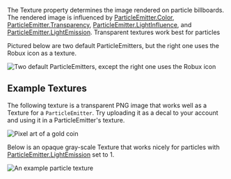 The Texture property determines the image rendered on particle billboards. The rendered image is influenced by [ParticleEmitter.Color](https://developer.roblox.com/api-reference/property/ParticleEmitter/Color), [ParticleEmitter.Transparency](https://developer.roblox.com/api-reference/property/ParticleEmitter/Transparency), [ParticleEmitter.LightInfluence](https://developer.roblox.com/api-reference/property/ParticleEmitter/LightInfluence), and [ParticleEmitter.LightEmission](https://developer.roblox.com/api-reference/property/ParticleEmitter/LightEmission). Transparent textures work best for particles

Pictured below are two default ParticleEmitters, but the right one uses the Robux icon as a texture.

![Two default ParticleEmitters, except the right one uses the Robux icon][1]

## Example Textures

The following texture is a transparent PNG image that works well as a Texture for a `ParticleEmitter`. Try uploading it as a decal to your account and using it in a ParticleEmitter's texture.

![Pixel art of a gold coin][2]

Below is an opaque gray-scale Texture that works nicely for particles with [ParticleEmitter.LightEmission](https://developer.roblox.com/api-reference/property/ParticleEmitter/LightEmission) set to 1.

![An example particle texture][3]

[1]: https://developer.roblox.com/assets/blt15e439cb32a655c1/ParticleEmitter_Texture.png

[2]: https://developer.roblox.com/assets/bltfe72f664112679bb/coin_01.png

[3]: https://developer.roblox.com/assets/bltf793b94e42b0b6bf/aura.png
